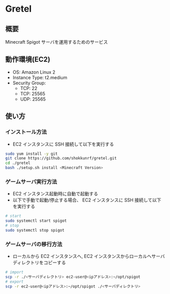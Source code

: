 # Gretel

## 概要

Minecraft Spigot サーバを運用するためのサービス

## 動作環境(EC2)

- OS: Amazon Linux 2
- Instance Type: t2.medium
- Security Group:
  - TCP: 22
  - TCP: 25565
  - UDP: 25565

## 使い方

### インストール方法

- EC2 インスタンスに SSH 接続して以下を実行する

```sh
sudo yum install -y git
git clone https://github.com/shokkunrf/gretel.git
cd ./gretel
bash ./setup.sh install <Minecraft Version>
```

### ゲームサーバ実行方法

- EC2 インスタンス起動時に自動で起動する
- 以下で手動で起動/停止する場合、 EC2 インスタンスに SSH 接続して以下を実行する

```sh
# start
sudo systemctl start spigot
# stop
sudo systemctl stop spigot
```

### ゲームサーバの移行方法

- ローカルから EC2 インスタンスへ, EC2 インスタンスからローカルへサーバディレクトリをコピーする

```sh
# import
scp -r ./<サーバディレクトリ> ec2-user@<ipアドレス>:~/opt/spigot
# export
scp -r ec2-user@<ipアドレス>:~/opt/spigot ./<サーバディレクトリ>
```
